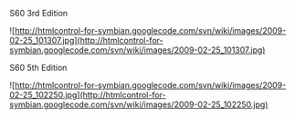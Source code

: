 S60 3rd Edition

![http://htmlcontrol-for-symbian.googlecode.com/svn/wiki/images/2009-02-25_101307.jpg](http://htmlcontrol-for-symbian.googlecode.com/svn/wiki/images/2009-02-25_101307.jpg)

S60 5th Edition

![http://htmlcontrol-for-symbian.googlecode.com/svn/wiki/images/2009-02-25_102250.jpg](http://htmlcontrol-for-symbian.googlecode.com/svn/wiki/images/2009-02-25_102250.jpg)